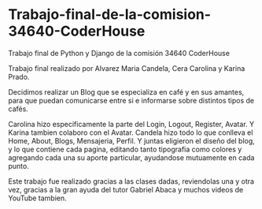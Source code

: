 # Trabajo-final-de-la-comision-34640-CoderHouse
Trabajo final de Python y Django de la comisión 34640 CoderHouse

Trabajo final realizado por Alvarez Maria Candela, Cera Carolina y Karina Prado.

Decidimos realizar un Blog que se especializa en café y en sus amantes, para que puedan comunicarse entre si e informarse sobre distintos tipos de cafés.

Carolina hizo especificamente la parte del Login, Logout, Register, Avatar. Y Karina tambien colaboro con el Avatar.
Candela hizo todo lo que conlleva el Home, About, Blogs, Mensajeria, Perfil.
Y juntas eligieron el diseño del blog, y lo que contiene cada pagina, editando tanto tipografia como colores y agregando cada una su aporte particular, ayudandose mutuamente en cada punto.

Este trabajo fue realizado gracias a las clases dadas, reviendolas una y otra vez, gracias a la gran ayuda del tutor Gabriel Abaca y muchos videos de YouTube tambien.

